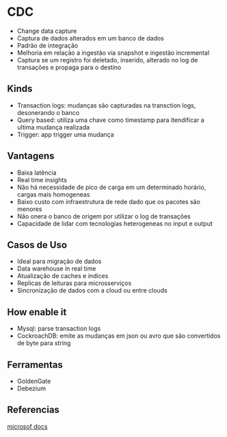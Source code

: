 # CDC
- Change data capture
- Captura de dados alterados em um banco de dados
- Padrão de integração
- Melhoria em relação a ingestão via snapshot e ingestão incremental
- Captura se um registro foi deletado, inserido, alterado no log de transações e propaga para o destino

## Kinds
- Transaction logs: mudanças são capturadas na transction logs, desonerando o banco
- Query based: utiliza uma chave como timestamp para itendificar a ultima mudança realizada
- Trigger: app trigger uma mudança

## Vantagens
- Baixa latência
- Real time insights
- Não há necessidade de pico de carga em um determinado horário, cargas mais homogeneas
- Baixo custo com infraestrutura de rede dado que os pacotes são menores
- Não onera o banco de origem por utilizar o log de transações
- Capacidade de lidar com tecnologias heterogeneas no input e output

## Casos de Uso
- Ideal para migração de dados
- Data warehouse in real time
- Atualização de caches e indices
- Replicas de leituras para microsserviços
- Sincronização de dados com a cloud ou entre clouds

## How enable it
- Mysql: parse transaction logs
- CockroachDB: emite as mudanças em json ou avro que são convertidos de byte para string

## Ferramentas
- GoldenGate
- Debezium

## Referencias
[microsof docs](https://docs.microsoft.com/pt-br/sql/relational-databases/track-changes/about-change-data-capture-sql-server?view=sql-server-ver16)
